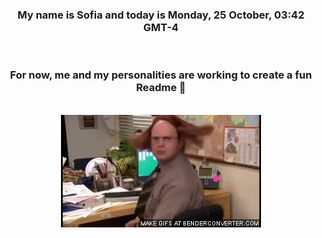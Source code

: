 


<div align="center">
<h3 >My name is Sofia and today is Monday, 25 October, 03:42 GMT-4</h3><br>
<h3 >For now, me and my personalities are working to create a fun Readme 👋
</h3><br>
<img src='img/dwight.gif' alt='working...'/>
</div>
